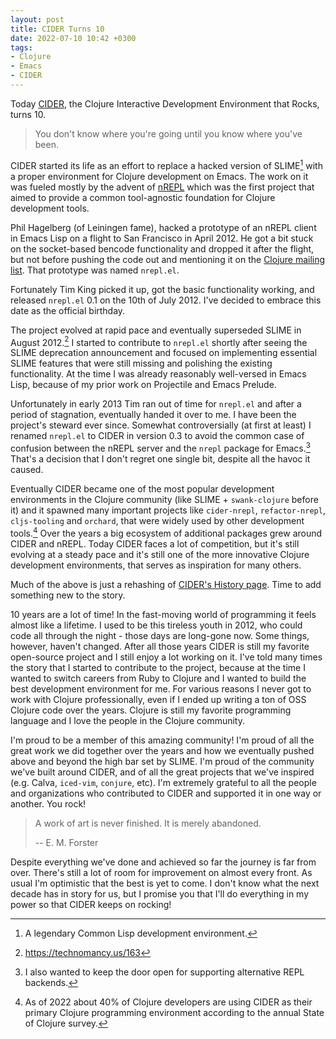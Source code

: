 ```yaml
---
layout: post
title: CIDER Turns 10
date: 2022-07-10 10:42 +0300
tags:
- Clojure
- Emacs
- CIDER
---
```


Today [CIDER](https://cider.mx), the Clojure Interactive Development Environment that Rocks, turns 10.

> You don't know where you're going until you know where you've been.

CIDER started its life as an effort to replace a hacked version of SLIME[^1] with
a proper environment for Clojure development on Emacs. The work on it was
fueled mostly by the advent of [nREPL](https://nrepl.org) which was the first project that aimed to
provide a common tool-agnostic foundation for Clojure development tools.

Phil Hagelberg (of Leiningen fame),
hacked a prototype of an nREPL client in Emacs Lisp on a flight to
San Francisco in April 2012.  He got a bit stuck on the socket-based bencode
functionality and dropped it after the flight, but not before pushing
the code out and mentioning it on the [Clojure mailing list](http://groups.google.com/group/clojure/browse_thread/thread/2bd91de7dca55ca4). That prototype was named
`nrepl.el`.

Fortunately Tim King picked it up, got the basic functionality working, and released `nrepl.el` 0.1 on the 10th of July 2012.
I've decided to embrace this date as the official birthday.

The project evolved at rapid pace and eventually superseded SLIME in August 2012.[^2]
I started to contribute to `nrepl.el` shortly after seeing the SLIME deprecation announcement and focused on implementing
essential SLIME features that were still missing and polishing the existing functionality. At the time I was already reasonably
well-versed in Emacs Lisp, because of my prior work on Projectile and Emacs Prelude.

Unfortunately in early 2013 Tim ran out of time for `nrepl.el` and after a period of stagnation, eventually handed it over to me. I have been the project's steward
ever since. Somewhat controversially (at first at least) I renamed `nrepl.el` to CIDER in version 0.3 to avoid the common case of confusion between
the nREPL server and the `nrepl` package for Emacs.[^4] That's a decision that I don't regret one single bit, despite all the havoc it caused.

Eventually CIDER became one of the most popular development environments in the Clojure community (like SLIME + `swank-clojure` before it) and it spawned many
important projects like `cider-nrepl`, `refactor-nrepl`, `cljs-tooling` and `orchard`, that were widely used by other development tools.[^5]
Over the years a big ecosystem of additional packages grew around CIDER and nREPL. Today CIDER faces a lot of competition, but
it's still evolving at a steady pace and it's still one of the more innovative Clojure development environments,
that serves as inspiration for many others.

Much of the above is just a rehashing of [CIDER's History page](https://docs.cider.mx/cider/about/history.html). Time to add something
new to the story.

10 years are a lot of time! In the fast-moving world of programming it feels
almost like a lifetime. I used to be this tireless youth in 2012, who could code
all through the night - those days are long-gone now. Some things, however,
haven't changed.  After all those years CIDER is still my favorite open-source
project and I still enjoy a lot working on it. I've told many times the story
that I started to contribute to the project, because at the time I wanted to
switch careers from Ruby to Clojure and I wanted to build the best development
environment for me. For various reasons I never got to work with Clojure
professionally, even if I ended up writing a ton of OSS Clojure code over the
years. Clojure is still my favorite programming language and I love the people
in the Clojure community.

I'm proud to be a member of this amazing community!
I'm proud of all the great work we did together over the years and how we eventually pushed above and beyond the high bar set by SLIME. I'm proud
of the community we've built around CIDER, and of all the great projects that we've inspired (e.g. Calva, `iced-vim`, `conjure`, etc). I'm extremely grateful
to all the people and organizations who contributed to CIDER and supported it in one way or another. You rock!

> A work of art is never finished. It is merely abandoned.
>
> -- E. M. Forster

Despite everything we've done and achieved so far the journey is far from over. There's still a lot of room for improvement on almost every front. As usual I'm optimistic that the best is yet to come. I don't know what the next decade has in story for us, but I promise you that I'll do everything in my power so that CIDER keeps on rocking!

[^1]: A legendary Common Lisp development environment.
[^2]: <https://technomancy.us/163>
[^3]: <https://github.com/clojure-emacs/cider/issues/375>
[^4]: I also wanted to keep the door open for supporting alternative REPL backends.
[^5]: As of 2022 about 40% of Clojure developers are using CIDER as their primary Clojure programming environment according to the annual State of Clojure survey.
